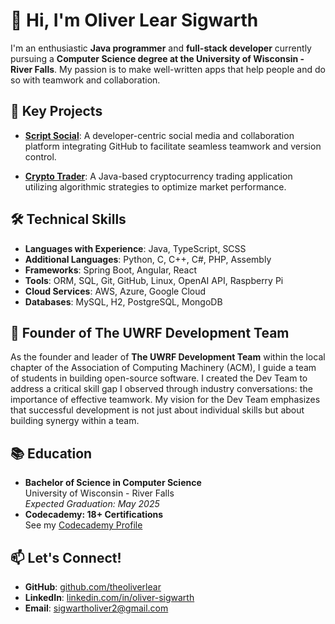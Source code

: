 # 👋 Hi, I'm Oliver Lear Sigwarth

I'm an enthusiastic **Java programmer** and **full-stack developer** currently
pursuing a **Computer Science degree at the University of Wisconsin - River
Falls**. My passion is to make well-written apps that help people and do so
with teamwork and collaboration.

## 🌟 Key Projects

- **[Script Social](https://github.com/theoliverlear/Script-Social)**: A 
developer-centric social media and collaboration platform integrating GitHub
to facilitate seamless teamwork and version control.

- **[Crypto Trader](https://github.com/theoliverlear/Crypto-Trader)**: A 
Java-based cryptocurrency trading application utilizing algorithmic strategies
to optimize market performance.

## 🛠️ Technical Skills

- **Languages with Experience**: Java, TypeScript, SCSS
- **Additional Languages**: Python, C, C++, C#, PHP, Assembly
- **Frameworks**: Spring Boot, Angular, React
- **Tools**: ORM, SQL, Git, GitHub, Linux, OpenAI API, Raspberry Pi
- **Cloud Services**: AWS, Azure, Google Cloud
- **Databases**: MySQL, H2, PostgreSQL, MongoDB

## 💼 Founder of The UWRF Development Team

As the founder and leader of **The UWRF Development Team** within the local 
chapter of the Association of Computing Machinery (ACM), I guide a team of 
students in building open-source software. I created the Dev Team to address a
critical skill gap I observed through industry conversations: the importance
of effective teamwork. My vision for the Dev Team emphasizes that successful
development is not just about individual skills but about building synergy 
within a team.

## 📚 Education

- **Bachelor of Science in Computer Science**  
  University of Wisconsin - River Falls  
  *Expected Graduation: May 2025*
- **Codecademy: 18+ Certifications**  
  See my [Codecademy Profile](https://www.codecademy.com/profiles/theoliverlear)
## 📫 Let's Connect!

- **GitHub**: [github.com/theoliverlear](https://github.com/theoliverlear)
- **LinkedIn**: [linkedin.com/in/oliver-sigwarth](https://www.linkedin.com/in/oliver-sigwarth/)
- **Email**: [sigwartholiver2@gmail.com](mailto:sigwartholiver2@gmail.com)
